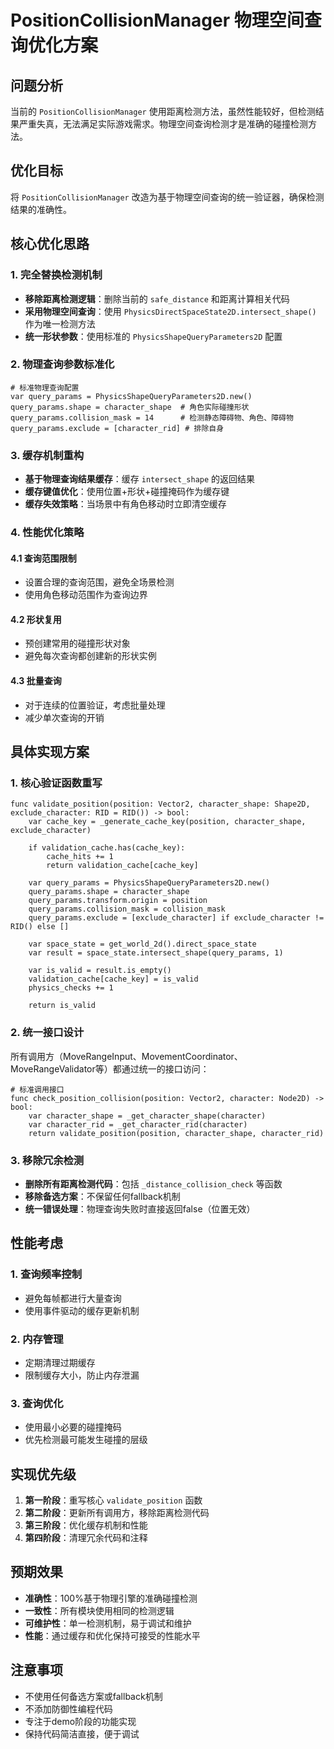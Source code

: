 # PositionCollisionManager 物理空间查询优化方案

## 问题分析

当前的 `PositionCollisionManager` 使用距离检测方法，虽然性能较好，但检测结果严重失真，无法满足实际游戏需求。物理空间查询检测才是准确的碰撞检测方法。

## 优化目标

将 `PositionCollisionManager` 改造为基于物理空间查询的统一验证器，确保检测结果的准确性。

## 核心优化思路

### 1. 完全替换检测机制

- **移除距离检测逻辑**：删除当前的 `safe_distance` 和距离计算相关代码
- **采用物理空间查询**：使用 `PhysicsDirectSpaceState2D.intersect_shape()` 作为唯一检测方法
- **统一形状参数**：使用标准的 `PhysicsShapeQueryParameters2D` 配置

### 2. 物理查询参数标准化

```gdscript
# 标准物理查询配置
var query_params = PhysicsShapeQueryParameters2D.new()
query_params.shape = character_shape  # 角色实际碰撞形状
query_params.collision_mask = 14      # 检测静态障碍物、角色、障碍物
query_params.exclude = [character_rid] # 排除自身
```

### 3. 缓存机制重构

- **基于物理查询结果缓存**：缓存 `intersect_shape` 的返回结果
- **缓存键值优化**：使用位置+形状+碰撞掩码作为缓存键
- **缓存失效策略**：当场景中有角色移动时立即清空缓存

### 4. 性能优化策略

#### 4.1 查询范围限制
- 设置合理的查询范围，避免全场景检测
- 使用角色移动范围作为查询边界

#### 4.2 形状复用
- 预创建常用的碰撞形状对象
- 避免每次查询都创建新的形状实例

#### 4.3 批量查询
- 对于连续的位置验证，考虑批量处理
- 减少单次查询的开销

## 具体实现方案

### 1. 核心验证函数重写

```gdscript
func validate_position(position: Vector2, character_shape: Shape2D, exclude_character: RID = RID()) -> bool:
    var cache_key = _generate_cache_key(position, character_shape, exclude_character)
    
    if validation_cache.has(cache_key):
        cache_hits += 1
        return validation_cache[cache_key]
    
    var query_params = PhysicsShapeQueryParameters2D.new()
    query_params.shape = character_shape
    query_params.transform.origin = position
    query_params.collision_mask = collision_mask
    query_params.exclude = [exclude_character] if exclude_character != RID() else []
    
    var space_state = get_world_2d().direct_space_state
    var result = space_state.intersect_shape(query_params, 1)
    
    var is_valid = result.is_empty()
    validation_cache[cache_key] = is_valid
    physics_checks += 1
    
    return is_valid
```

### 2. 统一接口设计

所有调用方（MoveRangeInput、MovementCoordinator、MoveRangeValidator等）都通过统一的接口访问：

```gdscript
# 标准调用接口
func check_position_collision(position: Vector2, character: Node2D) -> bool:
    var character_shape = _get_character_shape(character)
    var character_rid = _get_character_rid(character)
    return validate_position(position, character_shape, character_rid)
```

### 3. 移除冗余检测

- **删除所有距离检测代码**：包括 `_distance_collision_check` 等函数
- **移除备选方案**：不保留任何fallback机制
- **统一错误处理**：物理查询失败时直接返回false（位置无效）

## 性能考虑

### 1. 查询频率控制
- 避免每帧都进行大量查询
- 使用事件驱动的缓存更新机制

### 2. 内存管理
- 定期清理过期缓存
- 限制缓存大小，防止内存泄漏

### 3. 查询优化
- 使用最小必要的碰撞掩码
- 优先检测最可能发生碰撞的层级

## 实现优先级

1. **第一阶段**：重写核心 `validate_position` 函数
2. **第二阶段**：更新所有调用方，移除距离检测代码
3. **第三阶段**：优化缓存机制和性能
4. **第四阶段**：清理冗余代码和注释

## 预期效果

- **准确性**：100%基于物理引擎的准确碰撞检测
- **一致性**：所有模块使用相同的检测逻辑
- **可维护性**：单一检测机制，易于调试和维护
- **性能**：通过缓存和优化保持可接受的性能水平

## 注意事项

- 不使用任何备选方案或fallback机制
- 不添加防御性编程代码
- 专注于demo阶段的功能实现
- 保持代码简洁直接，便于调试
